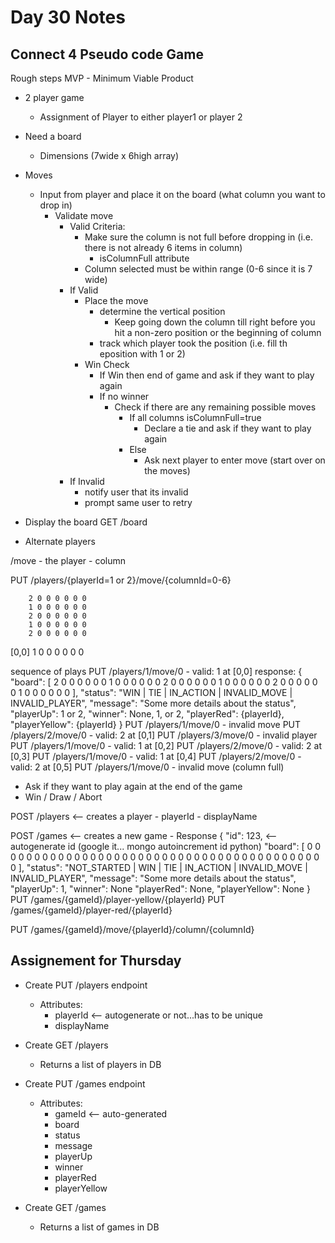# Day 30 Notes

## Connect 4 Pseudo code Game

Rough steps
MVP - Minimum Viable Product
- 2 player game
    - Assignment of Player to either player1 or player 2

- Need a board
    - Dimensions (7wide x 6high array)


- Moves
    - Input from player and place it on the board (what column you want to drop in)
        - Validate move
            - Valid Criteria:
                - Make sure the column is not full before dropping in (i.e. there is not already 6 items in column)
                    - isColumnFull attribute
                - Column selected must be within range (0-6 since it is 7 wide)
            - If Valid
                - Place the move
                    - determine the vertical position
                        - Keep going down the column till right before you hit a non-zero position or the beginning of column
                    - track which player took the position (i.e. fill th eposition with 1 or 2)
                - Win Check
                    - If Win then end of game and ask if they want to play again
                    - If no winner
                        - Check if there are any remaining possible moves
                            - If all columns isColumnFull=true
                                - Declare a tie and ask if they want to play again
                            - Else
                                - Ask next player to enter move (start over on the moves)
            - If Invalid
                - notify user that its invalid
                - prompt same user to retry

- Display the board
GET /board

- Alternate players


/move
    - the player
    - column

PUT /players/{playerId=1 or 2}/move/{columnId=0-6}

        2 0 0 0 0 0 0
        1 0 0 0 0 0 0
        2 0 0 0 0 0 0
        1 0 0 0 0 0 0
        2 0 0 0 0 0 0
[0,0]   1 0 0 0 0 0 0

sequence of plays
PUT /players/1/move/0
    - valid: 1 at [0,0]
    response:
        {
            "board": [
                2 0 0 0 0 0 0
                1 0 0 0 0 0 0
                2 0 0 0 0 0 0
                1 0 0 0 0 0 0
                2 0 0 0 0 0 0
                1 0 0 0 0 0 0
            ],
            "status": "WIN | TIE | IN_ACTION | INVALID_MOVE | INVALID_PLAYER",
            "message": "Some more details about the status",
            "playerUp": 1 or 2,
            "winner": None, 1, or 2,
            "playerRed": {playerId},
            "playerYellow": {playerId}
        }
PUT /players/1/move/0
    - invalid move
PUT /players/2/move/0
    - valid: 2 at [0,1]
PUT /players/3/move/0
    - invalid player
PUT /players/1/move/0
    - valid: 1 at [0,2]
PUT /players/2/move/0
    - valid: 2 at [0,3]
PUT /players/1/move/0
    - valid: 1 at [0,4]
PUT /players/2/move/0
    - valid: 2 at [0,5]
PUT /players/1/move/0
    - invalid move (column full)



- Ask if they want to play again at the end of the game
- Win / Draw / Abort

POST /players  <-- creates a player
    - playerId
    - displayName

POST /games  <-- creates a new game
    - Response
        {
            "id": 123, <-- autogenerate id (google it... mongo autoincrement id python)
            "board": [
                0 0 0 0 0 0 0
                0 0 0 0 0 0 0
                0 0 0 0 0 0 0
                0 0 0 0 0 0 0
                0 0 0 0 0 0 0
                0 0 0 0 0 0 0
            ],
            "status": "NOT_STARTED | WIN | TIE | IN_ACTION | INVALID_MOVE | INVALID_PLAYER",
            "message": "Some more details about the status",
            "playerUp": 1,
            "winner": None
            "playerRed": None,
            "playerYellow": None
        }
PUT /games/{gameId}/player-yellow/{playerId}
PUT /games/{gameId}/player-red/{playerId}

PUT /games/{gameId}/move/{playerId}/column/{columnId}

## Assignement for Thursday

* Create PUT /players endpoint
    - Attributes:
        - playerId <-- autogenerate or not...has to be unique
        - displayName
* Create GET /players
    - Returns a list of players in DB

* Create PUT /games endpoint
    - Attributes:
        - gameId <-- auto-generated
        - board
        - status
        - message
        - playerUp
        - winner
        - playerRed
        - playerYellow
* Create GET /games
    - Returns a list of games in DB
